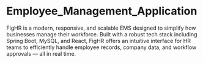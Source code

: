 # Employee_Management_Application
FigHR is a modern, responsive, and scalable EMS designed to simplify how businesses manage their workforce. Built with a robust tech stack including Spring Boot, MySQL, and React, FigHR offers an intuitive interface for HR teams to efficiently handle employee records, company data, and workflow approvals — all in real time.
